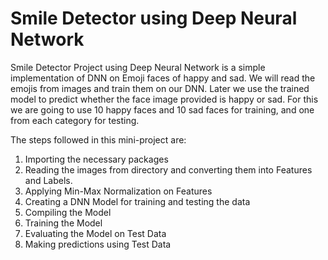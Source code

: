 # Smile Detector using Deep Neural Network

Smile Detector Project using Deep Neural Network is a simple implementation of DNN on Emoji faces of happy and sad. We will read the emojis from images and train them on our DNN. Later we use the trained model to predict whether the face image provided is happy or sad. For this we are going to use 10 happy faces and 10 sad faces for training, and one from each category for testing.

The steps followed in this mini-project are:
1. Importing the necessary packages
2. Reading the images from directory and converting them into Features and Labels.
3. Applying Min-Max Normalization on Features
4. Creating a DNN Model for training and testing the data
5. Compiling the Model
6. Training the Model
7. Evaluating the Model on Test Data
8. Making predictions using Test Data
